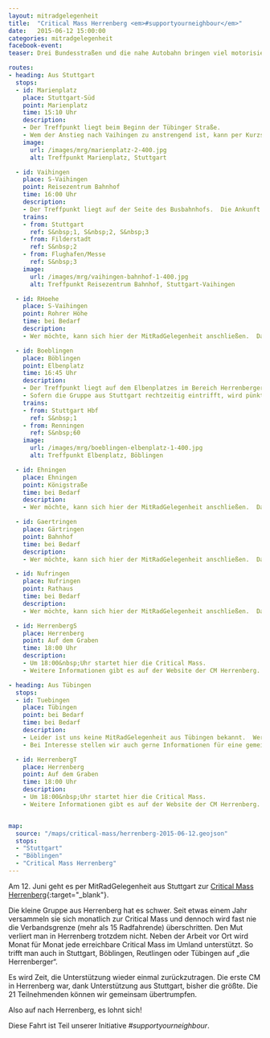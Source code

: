```yaml
---
layout: mitradgelegenheit
title:  "Critical Mass Herrenberg <em>#supportyourneighbour</em>"
date:   2015-06-12 15:00:00
categories: mitradgelegenheit
facebook-event: 
teaser: Drei Bundesstraßen und die nahe Autobahn bringen viel motorisierten Verkehr in die Stadt.  Da bleibt wenig Platz für den Radverkehr.

routes:
- heading: Aus Stuttgart
  stops:
  - id: Marienplatz
    place: Stuttgart-Süd
    point: Marienplatz
    time: 15:10 Uhr
    description:
    - Der Treffpunkt liegt beim Beginn der Tübinger Straße.
    - Wem der Anstieg nach Vaihingen zu anstrengend ist, kann per Kurzstreckenticket abkürzen.
    image:
      url: /images/mrg/marienplatz-2-400.jpg
      alt: Treffpunkt Marienplatz, Stuttgart

  - id: Vaihingen
    place: S-Vaihingen
    point: Reisezentrum Bahnhof
    time: 16:00 Uhr
    description:
    - Der Treffpunkt liegt auf der Seite des Busbahnhofs.  Die Ankunft der S&nbsp;2 um 15:39&nbsp;Uhr wird abgewartet.
    trains:
    - from: Stuttgart
      ref: S&nbsp;1, S&nbsp;2, S&nbsp;3
    - from: Filderstadt
      ref: S&nbsp;2
    - from: Flughafen/Messe
      ref: S&nbsp;3
    image:
      url: /images/mrg/vaihingen-bahnhof-1-400.jpg
      alt: Treffpunkt Reisezentrum Bahnhof, Stuttgart-Vaihingen

  - id: RHoehe
    place: S-Vaihingen
    point: Rohrer Höhe
    time: bei Bedarf
    description:
    - Wer möchte, kann sich hier der MitRadGelegenheit anschließen.  Damit nicht ewig gewartet werden muss, empfiehlt es sich, vorher Kontakt aufzunehmen.

  - id: Boeblingen
    place: Böblingen
    point: Elbenplatz
    time: 16:45 Uhr
    description:
    - Der Treffpunkt liegt auf dem Elbenplatzes im Bereich Herrenberger Straße Ecke Poststraße.
    - Sofern die Gruppe aus Stuttgart rechtzeitig eintrifft, wird pünktlich weitergefahren.
    trains:
    - from: Stuttgart Hbf
      ref: S&nbsp;1
    - from: Renningen
      ref: S&nbsp;60
    image:
      url: /images/mrg/boeblingen-elbenplatz-1-400.jpg
      alt: Treffpunkt Elbenplatz, Böblingen

  - id: Ehningen
    place: Ehningen
    point: Königstraße
    time: bei Bedarf
    description:
    - Wer möchte, kann sich hier der MitRadGelegenheit anschließen.  Damit nicht ewig gewartet werden muss, empfiehlt es sich, vorher Kontakt aufzunehmen.

  - id: Gaertringen
    place: Gärtringen
    point: Bahnhof
    time: bei Bedarf
    description:
    - Wer möchte, kann sich hier der MitRadGelegenheit anschließen.  Damit nicht ewig gewartet werden muss, empfiehlt es sich, vorher Kontakt aufzunehmen.

  - id: Nufringen
    place: Nufringen
    point: Rathaus
    time: bei Bedarf
    description:
    - Wer möchte, kann sich hier der MitRadGelegenheit anschließen.  Damit nicht ewig gewartet werden muss, empfiehlt es sich, vorher Kontakt aufzunehmen.

  - id: HerrenbergS
    place: Herrenberg
    point: Auf dem Graben
    time: 18:00 Uhr
    description:
    - Um 18:00&nbsp;Uhr startet hier die Critical Mass.
    - Weitere Informationen gibt es auf der Website der CM Herrenberg.

- heading: Aus Tübingen
  stops:
  - id: Tuebingen
    place: Tübingen
    point: bei Bedarf
    time: bei Bedarf
    description:
    - Leider ist uns keine MitRadGelegenheit aus Tübingen bekannt.  Wer möchte kann sich gerne mit uns in Verbindung setzen und wir veröffentlichen eine.  Erfahrungswerte zur benötigten Zeit liegen vor.
    - Bei Interesse stellen wir auch gerne Informationen für eine gemeinsame Anreise per Zug online.

  - id: HerrenbergT
    place: Herrenberg
    point: Auf dem Graben
    time: 18:00 Uhr
    description:
    - Um 18:00&nbsp;Uhr startet hier die Critical Mass.
    - Weitere Informationen gibt es auf der Website der CM Herrenberg.


map:
  source: "/maps/critical-mass/herrenberg-2015-06-12.geojson"
  stops:
  - "Stuttgart"
  - "Böblingen"
  - "Critical Mass Herrenberg"
---
```


Am 12.&nbsp;Juni geht es per MitRadGelegenheit aus Stuttgart zur [Critical Mass Herrenberg][CM-Herrenberg]{:target="_blank"}.

Die kleine Gruppe aus Herrenberg hat es schwer.  Seit etwas einem Jahr versammeln sie sich monatlich zur Critical Mass und dennoch wird fast nie die Verbandsgrenze (mehr als 15 Radfahrende) überschritten.  Den Mut verliert man in Herrenberg trotzdem nicht.  Neben der Arbeit vor Ort wird Monat für Monat jede erreichbare Critical Mass im Umland unterstützt.  So trifft man auch in Stuttgart, Böblingen, Reutlingen oder Tübingen auf „die Herrenberger“.

Es wird Zeit, die Unterstützung wieder einmal zurückzutragen.  Die erste CM in Herrenberg war, dank Unterstützung aus Stuttgart, bisher die größte.  Die 21 Teilnehmenden können wir gemeinsam übertrumpfen.

Also auf nach Herrenberg, es lohnt sich!

Diese Fahrt ist Teil unserer Initiative *#supportyourneighbour*.




[CM-Herrenberg]: https://criticalmassherrenberg.wordpress.com/
